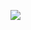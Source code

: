 ![](http://upload.wikimedia.org/wikipedia/commons/thumb/e/e4/SilentHillFilmCultSymbol.svg/2000px-SilentHillFilmCultSymbol.svg.png)
